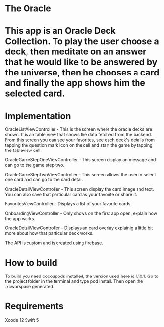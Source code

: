 
# The Oracle 
# This app is an Oracle Deck Collection. To play the user choose a deck, then meditate on an answer that he would like to be answered by the universe, then he chooses a card and finally the app shows him the selected card.


# Implementation

OracleListViewController - This is the screen where the oracle decks are shown. It is an table view that shows the data fetched from the backend. From this screen you can see your favorites, see each deck's details from tapping the question mark icon on the cell and start the game by tapping the tableview cell.

OracleGameStepOneViewController - This screen display an message and can go to the game step two.

OracleGameStepTwoViewController - This screen allows the user to select one card and can go to the card detail.

OracleDetailViewController - This screen display the card image and text. You can also save that particular card as your favorite or share it.

FavoritesViewController - Displays a list of your favorite cards.

OnboardingViewController - Only shows on the first app open, explain how the app works.

OracleDetailViewController - Displays an card overlay explainig a little bit more about how that particular deck works.

The API is custom and is created using firebase.

# How to build

To build you need cocoapods installed, the version used here is 1.10.1. 
Go to the project folder in the terminal and type pod install. Then open the .xcworspace generated.

# Requirements

Xcode 12
Swift 5
